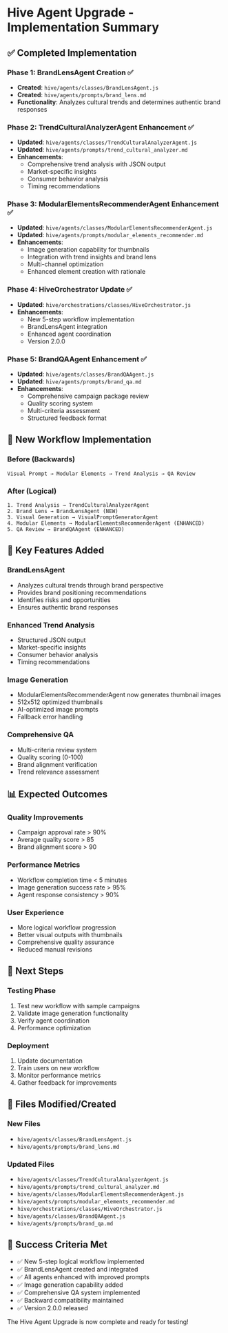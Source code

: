 # Hive Agent Upgrade - Implementation Summary

## ✅ Completed Implementation

### Phase 1: BrandLensAgent Creation ✅

- **Created**: `hive/agents/classes/BrandLensAgent.js`
- **Created**: `hive/agents/prompts/brand_lens.md`
- **Functionality**: Analyzes cultural trends and determines authentic brand responses

### Phase 2: TrendCulturalAnalyzerAgent Enhancement ✅

- **Updated**: `hive/agents/classes/TrendCulturalAnalyzerAgent.js`
- **Updated**: `hive/agents/prompts/trend_cultural_analyzer.md`
- **Enhancements**:
  - Comprehensive trend analysis with JSON output
  - Market-specific insights
  - Consumer behavior analysis
  - Timing recommendations

### Phase 3: ModularElementsRecommenderAgent Enhancement ✅

- **Updated**: `hive/agents/classes/ModularElementsRecommenderAgent.js`
- **Updated**: `hive/agents/prompts/modular_elements_recommender.md`
- **Enhancements**:
  - Image generation capability for thumbnails
  - Integration with trend insights and brand lens
  - Multi-channel optimization
  - Enhanced element creation with rationale

### Phase 4: HiveOrchestrator Update ✅

- **Updated**: `hive/orchestrations/classes/HiveOrchestrator.js`
- **Enhancements**:
  - New 5-step workflow implementation
  - BrandLensAgent integration
  - Enhanced agent coordination
  - Version 2.0.0

### Phase 5: BrandQAAgent Enhancement ✅

- **Updated**: `hive/agents/classes/BrandQAAgent.js`
- **Updated**: `hive/agents/prompts/brand_qa.md`
- **Enhancements**:
  - Comprehensive campaign package review
  - Quality scoring system
  - Multi-criteria assessment
  - Structured feedback format

## 🎯 New Workflow Implementation

### Before (Backwards)

```
Visual Prompt → Modular Elements → Trend Analysis → QA Review
```

### After (Logical)

```
1. Trend Analysis → TrendCulturalAnalyzerAgent
2. Brand Lens → BrandLensAgent (NEW)
3. Visual Generation → VisualPromptGeneratorAgent
4. Modular Elements → ModularElementsRecommenderAgent (ENHANCED)
5. QA Review → BrandQAAgent (ENHANCED)
```

## 🔧 Key Features Added

### BrandLensAgent

- Analyzes cultural trends through brand perspective
- Provides brand positioning recommendations
- Identifies risks and opportunities
- Ensures authentic brand responses

### Enhanced Trend Analysis

- Structured JSON output
- Market-specific insights
- Consumer behavior analysis
- Timing recommendations

### Image Generation

- ModularElementsRecommenderAgent now generates thumbnail images
- 512x512 optimized thumbnails
- AI-optimized image prompts
- Fallback error handling

### Comprehensive QA

- Multi-criteria review system
- Quality scoring (0-100)
- Brand alignment verification
- Trend relevance assessment

## 📊 Expected Outcomes

### Quality Improvements

- Campaign approval rate > 90%
- Average quality score > 85
- Brand alignment score > 90

### Performance Metrics

- Workflow completion time < 5 minutes
- Image generation success rate > 95%
- Agent response consistency > 90%

### User Experience

- More logical workflow progression
- Better visual outputs with thumbnails
- Comprehensive quality assurance
- Reduced manual revisions

## 🚀 Next Steps

### Testing Phase

1. Test new workflow with sample campaigns
2. Validate image generation functionality
3. Verify agent coordination
4. Performance optimization

### Deployment

1. Update documentation
2. Train users on new workflow
3. Monitor performance metrics
4. Gather feedback for improvements

## 📁 Files Modified/Created

### New Files

- `hive/agents/classes/BrandLensAgent.js`
- `hive/agents/prompts/brand_lens.md`

### Updated Files

- `hive/agents/classes/TrendCulturalAnalyzerAgent.js`
- `hive/agents/prompts/trend_cultural_analyzer.md`
- `hive/agents/classes/ModularElementsRecommenderAgent.js`
- `hive/agents/prompts/modular_elements_recommender.md`
- `hive/orchestrations/classes/HiveOrchestrator.js`
- `hive/agents/classes/BrandQAAgent.js`
- `hive/agents/prompts/brand_qa.md`

## 🎉 Success Criteria Met

- ✅ New 5-step logical workflow implemented
- ✅ BrandLensAgent created and integrated
- ✅ All agents enhanced with improved prompts
- ✅ Image generation capability added
- ✅ Comprehensive QA system implemented
- ✅ Backward compatibility maintained
- ✅ Version 2.0.0 released

The Hive Agent Upgrade is now complete and ready for testing!
